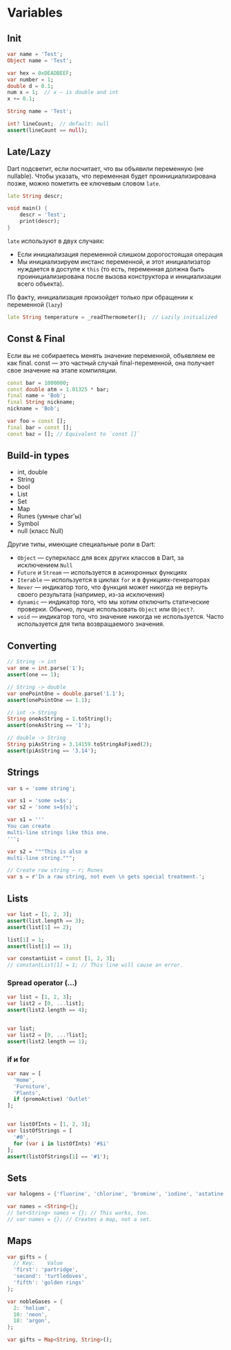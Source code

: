# Variables

## Init

```dart
var name = 'Test';
Object name = 'Test';

var hex = 0xDEADBEEF;
var number = 1;
double d = 0.1;
num x = 1;  // x — is double and int
x += 0.1;

String name = 'Test';

int? lineCount;  // default: null
assert(lineCount == null);
```

## Late/Lazy

Dart подсветит, если посчитает, что вы объявили переменную (не nullable). Чтобы указать, что переменная будет проинициализирована позже, можно пометить ее ключевым словом `late`.

```dart
late String descr;

void main() {
    descr = 'Test';
    print(descr);
}
```

`late` используют в двух случаях:

* Если инициализация переменной слишком дорогостоящая операция
* Мы инициализируем инстанс переменной, и этот инициализатор нуждается в доступе к `this` (то есть, переменная должна быть проинициализирована после вызова конструктора и инициализации всего объекта).

По факту, инициализация произойдет только при обращении к переменной (`lazy`)

```dart
late String temperature = _readThermometer();  // Lazily initialized
```

## Const & Final

Если вы не собираетесь менять значение переменной, объявляем ее как final. const — это частный случай final-переменной, она получает свое значение на этапе компиляции.

```dart
const bar = 1000000;
const double atm = 1.01325 * bar;
final name = 'Bob';
final String nickname;
nickname = 'Bob';

var foo = const [];
final bar = const [];
const baz = []; // Equivalent to `const []`
```

## Build-in types

* int, double
* String
* bool
* List
* Set
* Map
* Runes (умные char'ы)
* Symbol
* null (класс Null)

Другие типы, имеющие специальные роли в Dart:

* `Object` — суперкласс для всех других классов в Dart, за исключением `Null`
* `Future` и `Stream` — используется в асинхронных функциях
* `Iterable` — используется в циклах `for` и в функциях-генераторах
* `Never` — индикатор того, что функция может никогда не вернуть своего результата (например, из-за исключения)
* `dynamic` —  индикатор того, что мы хотим отключить статические проверки. Обычно, лучше использовать `Object` или `Object?`.
* `void` — индикатор того, что значение никогда не используется. Часто используется для типа возвращаемого значения.

## Converting

```dart
// String -> int
var one = int.parse('1');
assert(one == 1);

// String -> double
var onePointOne = double.parse('1.1');
assert(onePointOne == 1.1);

// int -> String
String oneAsString = 1.toString();
assert(oneAsString == '1');

// double -> String
String piAsString = 3.14159.toStringAsFixed(2);
assert(piAsString == '3.14');
```

## Strings

```dart
var s = 'some string';

var s1 = 'some s=$s';
var s2 = 'some s=${s}';

var s1 = '''
You can create
multi-line strings like this one.
''';

var s2 = """This is also a
multi-line string.""";

// Create row string — r; Runes
var s = r'In a raw string, not even \n gets special treatment.';
```

## Lists

```dart
var list = [1, 2, 3];
assert(list.length == 3);
assert(list[1] == 2);

list[1] = 1;
assert(list[1] == 1);

var constantList = const [1, 2, 3];
// constantList[1] = 1; // This line will cause an error.
```

### Spread operator (...)

```dart
var list = [1, 2, 3];
var list2 = [0, ...list];
assert(list2.length == 4);


var list;
var list2 = [0, ...?list];
assert(list2.length == 1);
```

### if и for

```dart
var nav = [
  'Home',
  'Furniture',
  'Plants',
  if (promoActive) 'Outlet'
];


var listOfInts = [1, 2, 3];
var listOfStrings = [
  '#0',
  for (var i in listOfInts) '#$i'
];
assert(listOfStrings[1] == '#1');
```

## Sets

```dart
var halogens = {'fluorine', 'chlorine', 'bromine', 'iodine', 'astatine'};

var names = <String>{};
// Set<String> names = {}; // This works, too.
// var names = {}; // Creates a map, not a set.
```

## Maps

```dart
var gifts = {
  // Key:    Value
  'first': 'partridge',
  'second': 'turtledoves',
  'fifth': 'golden rings'
};

var nobleGases = {
  2: 'helium',
  10: 'neon',
  18: 'argon',
};

var gifts = Map<String, String>();

```
